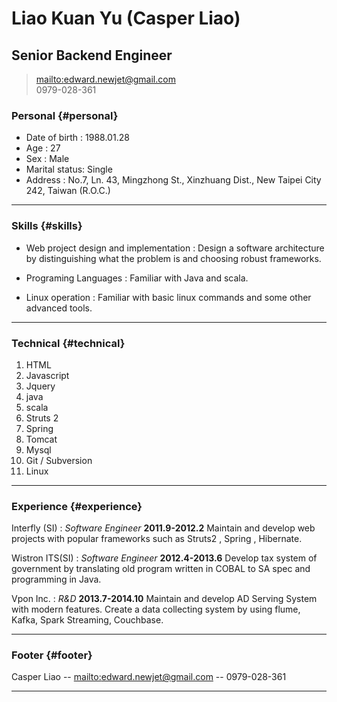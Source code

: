 #  Liao Kuan Yu (Casper Liao) 
## Senior Backend Engineer  

> [mailto:edward.newjet@gmail.com](edward.newjet@gmail.com)  
> 0979-028-361

### Personal {#personal}

* Date of birth : 1988.01.28
* Age           : 27
* Sex           : Male
* Marital status: Single
* Address       : No.7, Ln. 43, Mingzhong St., Xinzhuang Dist., New Taipei City 242, Taiwan (R.O.C.)

------

### Skills {#skills}

* Web project design and implementation
  : Design a software architecture by distinguishing what the problem is and choosing robust frameworks.

* Programing Languages
  : Familiar with Java and scala. 
 
* Linux operation
  : Familiar with basic linux commands and some other advanced tools.
   
-------

### Technical {#technical}

1. HTML
1. Javascript
1. Jquery
1. java
1. scala
1. Struts 2
1. Spring
1. Tomcat
1. Mysql
1. Git / Subversion
1. Linux

------

### Experience {#experience}

Interfly (SI)
: *Software Engineer*
  __2011.9-2012.2__
  Maintain and develop web projects with popular frameworks such as Struts2 , Spring , Hibernate.

Wistron ITS(SI)
: *Software Engineer*
  __2012.4-2013.6__
  Develop tax system of government by translating old program written in COBAL to SA spec and programming in Java.

Vpon Inc.
: *R&D*
  __2013.7-2014.10__
  Maintain and develop AD Serving System with modern features. 
  Create a data collecting system by using flume, Kafka, Spark Streaming, Couchbase.   

------

### Footer {#footer}

Casper Liao -- [mailto:edward.newjet@gmail.com](edward.newjet@gmail.com) -- 0979-028-361

------
